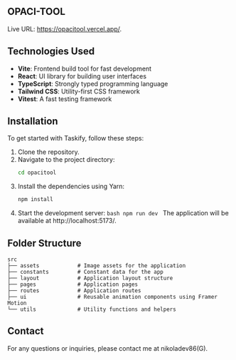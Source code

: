 ## OPACI-TOOL

Live URL: https://opacitool.vercel.app/.

## Technologies Used

-   **Vite**: Frontend build tool for fast development
-   **React**: UI library for building user interfaces
-   **TypeScript**: Strongly typed programming language
-   **Tailwind CSS**: Utility-first CSS framework
-   **Vitest**: A fast testing framework

## Installation

To get started with Taskify, follow these steps:

1. Clone the repository.
2. Navigate to the project directory:
    ```bash
    cd opacitool
    ```
3. Install the dependencies using Yarn:
    ```bash
    npm install
    ```
4. Start the development server:
   `bash
 npm run dev
 `
   The application will be available at http://localhost:5173/.

## Folder Structure

```
src
├── assets            # Image assets for the application
├── constants         # Constant data for the app
├── layout            # Application layout structure
├── pages             # Application pages
├── routes            # Application routes
├── ui                # Reusable animation components using Framer Motion
└── utils             # Utility functions and helpers
```

## Contact

For any questions or inquiries, please contact me at nikoladev86(G).
